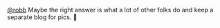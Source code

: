 <span class="h-card" translate="no">[@<span>robb</span>](https://social.lol/@robb)</span> Maybe the right answer is what a lot of other folks do and keep a separate blog for pics. 🤔